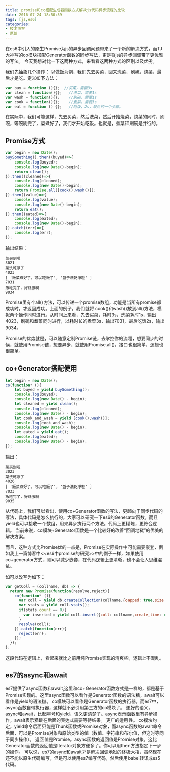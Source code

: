 ```yaml
---
title: promise和co搭配生成器函数方式解决js代码异步流程的比较
date: 2016-07-24 18:50:59
tags: [js,es6]
categories:
- 技术博客
- 原创
---
```


在es6中引入的原生Promise为js的异步回调问题带来了一个新的解决方式，而TJ大神写的co模块搭配Generator函数的同步写法，更是将js的异步回调带了更优雅的写法。
今天我想对比一下这两种方式，来看看这两种方式的区别以及优劣。

<!-- more -->

我们先抽象几个操作：
以做饭为例，我们先去买菜，回来洗菜，刷碗，烧菜，最后才是吃。定义如下方法：

```javascript
var buy = function (){};  //买菜，需要3s
var clean = function(){};   //洗菜，需要1s
var wash = function(){};    //刷碗，需要1s
var cook = function(){};    //煮菜，需要3s
var eat = function () {};   //吃饭，2s，最后的一个步骤。
```


在实际中，我们可能这样，先去买菜，然后洗菜，然后开始烧菜，烧菜的同时，刷碗，等碗刷完了，菜煮好了，我们才开始吃饭。也就是，煮菜和刷碗是并行的。

## Promise方式

```javascript
var begin = new Date();
buySomething().then((buyed)=>{
    console.log(buyed);
    console.log(new Date()-begin);
    return clean();
}).then((cleaned)=>{
    console.log(cleaned);
    console.log(new Date()-begin);
    return Promise.all([cook(),wash()]);
}).then((value)=>{
    console.log(value);
    console.log(new Date()-begin);
    return eat();
}).then((eated)=>{
    console.log(eated);
    console.log(new Date()-begin);
}).catch((err)=>{
    console.log(err);
});
```

输出结果：

```
菜买到啦
3021
菜洗乾淨了
4023
[ '飯菜煮好了，可以吃飯了', '盤子洗乾淨啦' ]
7031
飯吃完了，好舒服啊
9034
```

Promise里有个all()方法，可以传递一个promise数组，功能是当所有promise都成功时，才返回成功。上面的例子，我们就将 cook()和wash()放到all()方法，模拟两个操作同时进行。从时间上来看，先去买菜，耗时3s，洗菜耗时1s，输出4023，刷碗和煮菜同时进行，以耗时长的煮菜3s，输出7031，最后吃饭2s，输出9034。

Promise的优势就是，可以随意定制Promise链，去掌控你的流程，想要同步的时候，就使用Promise链，想要异步，就使用Promise.all()，接口也很简单，逻辑也很简单。

## co+Generator搭配使用

```javascript
let begin = new Date();
co(function* (){
    let buyed = yield buySomething();
    console.log(buyed);
    console.log(new Date() - begin);
    let cleaned = yield clean();
    console.log(cleaned);
    console.log(new Date() - begin);
    let cook_and_wash = yield [cook(),wash()];
    console.log(cook_and_wash);
    console.log(new Date() - begin);
    let eated = yield eat();
    console.log(eated);
    console.log(new Date() - begin);
});
```

输出：

```
菜买到啦
3023
菜洗乾淨了
4026
[ '飯菜煮好了，可以吃飯了', '盤子洗乾淨啦' ]
7033
飯吃完了，好舒服啊
9035
```

从代码上，我们可以看出，使用co+Generator函数的写法，更趋向于同步代码的写法，具体代码是怎么执行的，大家可以研究一下es6的Generator函数。而且yield也可以接收一个数组，用来异步执行两个方法。代码上更精炼，更符合逻辑。
当前来说，co模块+Generator函数是一个比较好的改善“回调地狱”的优美的解决方案。

而且，这种方式比Promise优的一点是，Promise在实际操作中可能需要嵌套，例如我上一篇博客中<<es6中promise的研究>>中的例子一样，如果使用co+generator方式，则可以减少嵌套，在代码逻辑上更清晰，也不会让人思维混乱。

如可以改写为如下：

```javascript
var getColl = (collname, db) => {
  return new Promise(function(resolve,reject){
    co(function* (){
      var coll = yield db.createCollection(collname,{capped: true,size: 11800000,max: 5000});
      var stats = yield coll.stats();
      if(stats.count == 0){
        var inserted = yield coll.insert({coll: collname,create_time: new Date()});
      }
      resolve(coll);
    }).catch(function(err){
      reject(err);
    });
  });
};
```

这段代码在逻辑上，看起来就比之前用纯Promise实现的清爽些，逻辑上不混乱。

## es7的async和await
es7提供了async函数和await,这里和co+Generator函数方式是一样的，都是基于Promise实现的。这里async函数可以看作是Generator函数的语法糖，await可以看作是yield的语法糖。
co模块可以看作是Generator函数的执行器，而es7中，async函数自带执行器，这样就不必引用第三方的co模块了。
更好的语义，async和await，比起星号和yield，语义更清楚了。async表示函数里有异步操作，await表示紧跟在后面的表达式需要等待结果。
更广的适用性。 co模块约定，yield命令后面只能是Thunk函数或Promise对象，而async函数的await命令后面，可以是Promise对象和原始类型的值（数值、字符串和布尔值，但这时等同于同步操作）。
返回值是Promise。async函数的返回值是Promise对象，这比Generator函数的返回值是Iterator对象方便多了。你可以用then方法指定下一步的操作。
可以说，es7的async和await才是解决回调地狱的终极大招，虽然现在还不能以原生代码编写，但是可以使用es7编写代码，然后使用babel转译成es5代码。
